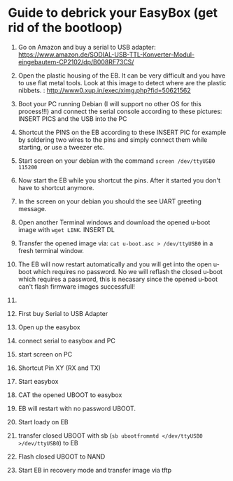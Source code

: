 # Guide to debrick your EasyBox (get rid of the bootloop)

1. Go on Amazon and buy a serial to USB adapter: https://www.amazon.de/SODIAL-USB-TTL-Konverter-Modul-eingebautem-CP2102/dp/B008RF73CS/
2. Open the plastic housing of the EB. It can be very difficult and you have to use flat metal tools. Look at this image to detect where are the plastic nibbets. : http://www0.xup.in/exec/ximg.php?fid=50621562
3. Boot your PC running Debian (I will support no other OS for this process!!!) and connect the serial console according to these pictures: INSERT PICS and the USB into the PC
4. Shortcut the PINS on the EB according to these INSERT PIC for example by soldering two wires to the pins and simply connect them while starting, or use a tweezer etc.
5. Start screen on your debian with the command `screen /dev/ttyUSB0 115200`
6. Now start the EB while you shortcut the pins. After it started you don't have to shortcut anymore.
7. In the screen on your debian you should the see UART greeting message.
8. Open another Terminal windows and download the opened u-boot image with `wget LINK`.  INSERT DL
9. Transfer the opened image via: `cat u-boot.asc > /dev/ttyUSB0` in a fresh terminal window.
10. The EB will now restart automatically and you will get into the open u-boot which requires no password. No we will reflash the closed u-boot which requires a password, this is necasary since the opened u-boot can't flash firmware images successfull!
11. 



1. First buy Serial to USB Adapter
2. Open up the easybox
3. connect serial to easybox and PC
4. start screen on PC
5. Shortcut Pin XY (RX and TX)
6. Start easybox
7. CAT the opened UBOOT to easybox
8. EB will restart with no password UBOOT.
9. Start loady on EB
10. transfer closed UBOOT with sb (`sb ubootfrommtd </dev/ttyUSB0 >/dev/ttyUSB0`) to EB
11. Flash closed UBOOT to NAND
12. Start EB in recovery mode and transfer image via tftp